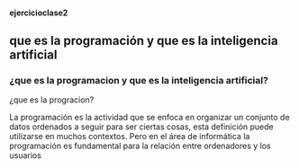 #### ejercicioclase2

## que es la programación y que es la inteligencia artificial

### ¿que es la programacion y que es la inteligencia artificial?
 
¿que es la progracion?
    
La programación es la actividad que se enfoca en organizar un conjunto de datos ordenados a seguir para ser ciertas cosas, esta definición puede utilizarse en muchos contextos. Pero en el área de informática la programación es fundamental para la relación entre ordenadores y los usuarios
